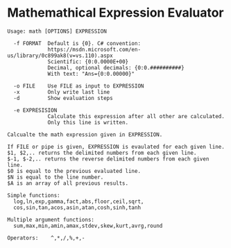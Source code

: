 # Mathemathical Expression Evaluator

    Usage: math [OPTIONS] EXPRESSION

      -f FORMAT  Default is {0}. C# convention:
                 https://msdn.microsoft.com/en-us/library/0c899ak8(v=vs.110).aspx
                 Scientific: {0:0.0000E+00}
                 Decimal, optional decimals: {0:0.##########}
                 With text: "Ans={0:0.00000}"

      -o FILE    Use FILE as input to EXPRESSION
      -x         Only write last line
      -d         Show evaluation steps

      -e EXPRESISION
                 Calculate this expression after all other are calculated.
                 Only this line is written.

    Calcualte the math expression given in EXPRESSION.

    If FILE or pipe is given, EXPRESSION is evaulated for each given line.
    $1, $2,.. returns the delimited numbers from each given line.
    $-1, $-2,.. returns the reverse delimited numbers from each given line.
    $0 is equal to the previous evaluated line.
    $N is equal to the line number.
    $A is an array of all previous results.

    Simple functions:
      log,ln,exp,gamma,fact,abs,floor,ceil,sqrt,
      cos,sin,tan,acos,asin,atan,cosh,sinh,tanh

    Multiple argument functions:
      sum,max,min,amin,amax,stdev,skew,kurt,avrg,round

    Operators:    ^,*,/,%,+,-

